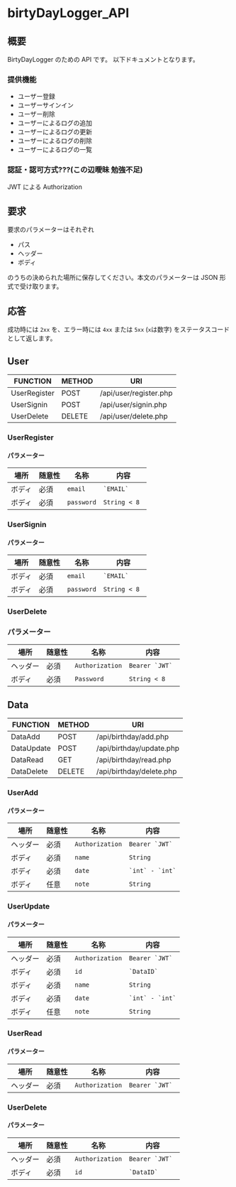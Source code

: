 # birtyDayLogger_API

## 概要

BirtyDayLogger のための API です。
以下ドキュメントとなります。

### 提供機能

-  ユーザー登録
-  ユーザーサインイン
-  ユーザー削除
-  ユーザーによるログの追加
-  ユーザーによるログの更新
-  ユーザーによるログの削除
-  ユーザーによるログの一覧

### 認証・認可方式???(この辺曖昧 勉強不足)

JWT による Authorization

## 要求

要求のパラメーターはそれぞれ

-  パス
-  ヘッダー
-  ボディ

のうちの決められた場所に保存してください。本文のパラメーターは JSON 形式で受け取ります。

## 応答

成功時には `2xx` を、エラー時には `4xx` または `5xx` (`x`は数字) をステータスコードとして返します。

## User

| FUNCTION     | METHOD | URI                    |
| ------------ | ------ | ---------------------- |
| UserRegister | POST   | /api/user/register.php |
| UserSignin   | POST   | /api/user/signin.php   |
| UserDelete   | DELETE | /api/user/delete.php   |

### UserRegister

#### パラメーター

| 場所   | 随意性 | 名称       | 内容           |
| ------ | ------ | ---------- | -------------- |
| ボディ | 必須   | `email`    | `` `EMAIL`  `` |
| ボディ | 必須   | `password` | `String < 8 `  |

### UserSignin

#### パラメーター

| 場所   | 随意性 | 名称       | 内容           |
| ------ | ------ | ---------- | -------------- |
| ボディ | 必須   | `email`    | `` `EMAIL`  `` |
| ボディ | 必須   | `password` | `String < 8 `  |

### UserDelete

### パラメーター

| 場所     | 随意性 | 名称            | 内容                |
| -------- | ------ | --------------- | ------------------- |
| ヘッダー | 必須   | `Authorization` | `` Bearer `JWT`  `` |
| ボディ   | 必須   | `Password`      | `String < 8`        |

## Data

| FUNCTION   | METHOD | URI                      |
| ---------- | ------ | ------------------------ |
| DataAdd    | POST   | /api/birthday/add.php    |
| DataUpdate | POST   | /api/birthday/update.php |
| DataRead   | GET    | /api/birthday/read.php   |
| DataDelete | DELETE | /api/birthday/delete.php |

### UserAdd

#### パラメーター

| 場所     | 随意性 | 名称            | 内容                |
| -------- | ------ | --------------- | ------------------- |
| ヘッダー | 必須   | `Authorization` | `` Bearer `JWT`  `` |
| ボディ   | 必須   | `name`          | `String`            |
| ボディ   | 必須   | `date`          | `` `int` - `int` `` |
| ボディ   | 任意   | `note`          | `String`            |

### UserUpdate

#### パラメーター

| 場所     | 随意性 | 名称            | 内容                |
| -------- | ------ | --------------- | ------------------- |
| ヘッダー | 必須   | `Authorization` | `` Bearer `JWT`  `` |
| ボディ   | 必須   | `id`            | `` `DataID` ``      |
| ボディ   | 必須   | `name`          | `String`            |
| ボディ   | 必須   | `date`          | `` `int` - `int` `` |
| ボディ   | 任意   | `note`          | `String`            |

### UserRead

#### パラメーター

| 場所     | 随意性 | 名称            | 内容                |
| -------- | ------ | --------------- | ------------------- |
| ヘッダー | 必須   | `Authorization` | `` Bearer `JWT`  `` |

### UserDelete

#### パラメーター

| 場所     | 随意性 | 名称            | 内容                |
| -------- | ------ | --------------- | ------------------- |
| ヘッダー | 必須   | `Authorization` | `` Bearer `JWT`  `` |
| ボディ   | 必須   | `id`            | `` `DataID` ``      |
